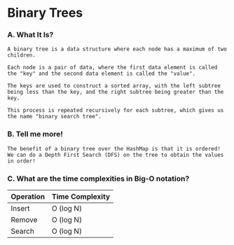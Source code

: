 # Binary Trees
### A. What It Is?
    A binary tree is a data structure where each node has a maximum of two children. 

    Each node is a pair of data, where the first data element is called the "key" and the second data element is called the "value". 
    
    The keys are used to construct a sorted array, with the left subtree being less than the key, and the right subtree being greater than the key. 
    
    This process is repeated recursively for each subtree, which gives us the name "binary search tree".

### B. Tell me more!
    The benefit of a binary tree over the HashMap is that it is ordered! We can do a Depth First Search (DFS) on the tree to obtain the values in order!

### C. What are the time complexities in Big-O notation? 
| Operation |  Time Complexity      |
|-----------|------------------     |
| Insert    |        O (log N)      |
| Remove    |        O (log N)      |
| Search    |        O (log N)      |